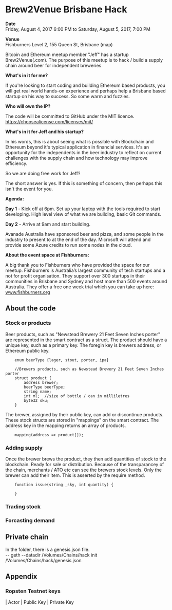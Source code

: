 # Brew2Venue Brisbane Hack

**Date**<br>
Friday, August 4, 2017 6:00 PM
to Saturday, August 5, 2017, 7:00 PM

**Venue**<br>
Fishburners
Level 2, 155 Queen St, Brisbane (map)

Bitcoin and Ethereum meetup member "Jeff" has a startup Brew2Venue(.com). The purpose of this meetup is to hack / build a supply chain around beer for independent breweries.

**What's in it for me?**

If you're looking to start coding and building Ethereum based products, you will get real world hands-on experience and perhaps help a Brisbane based startup on his way to success. So some warm and fuzzies. 

**Who will own the IP?**

The code will be committed to GitHub under the MIT licence. https://choosealicense.com/licenses/mit/

**What's in it for Jeff and his startup?**

In his words, this is about seeing what is possible with Blockchain and Ethereum beyond it's typical application in financial services. It's an opportunity for the independents in the beer industry to reflect on current challenges with the supply chain and how technology may improve efficiency.

So we are doing free work for Jeff? 

The short answer is yes. If this is something of concern, then perhaps this isn't the event for you. 

**Agenda:**

**Day 1** - Kick off at 6pm. Set up your laptop with the tools required to start developing. High level view of what we are building, basic Git commands.

**Day 2** - Arrive at 9am and start building.

Avanade Australia have sponsored beer and pizza, and some people in the industry to present to at the end of the day.  Microsoft will attend and provide some Azure credits to run some nodes in the cloud.

**About the event space at Fishburners:**

A big thank you to Fishburners who have provided the space for our meetup. Fishburners is Australia’s largest community of tech startups and a not for profit organisation. They support over 300 startups in their communities in Brisbane and Sydney and host more than 500 events around Australia. They offer a free one week trial which you can take up here: www.fishburners.org

## About the code

### Stock or products

Beer products, such as "Newstead Brewery 21 Feet Seven Inches porter" are represented in the smart contract as a struct.  The product should have a unique key, such as a primary key.  The foregin key is brewers address, or Ethereum public key.
```
    enum beerType {lager, stout, porter, ipa}
    
    //Brewers products, such as Newstead Brewery 21 Feet Seven Inches porter
    struct product {
        address brewer;
        beerType beerType;
        string name;
        int ml;  //size of bottle / can in milliletres
        byte32 sku;
    }
```

The brewer, assigned by their public key, can add or discontinue products.  These stock structs are stored in "mappings" on the smart contract.  The address key in the mapping returns an array of products.

```
    mapping(address => product[]); 
```

### Adding supply

Once the brewer brews the product, they then add quantities of stock to the blockchain.  Ready for sale or distribution.  Because of the transparancey of the chain, merchants / ATO etc can see the brewers stock levels.  Only the brewer can add their item.  This is asserted by the require method.

```
    function issue(string _sky, int quantity) {
        
    }
```

### Trading stock


### Forcasting demand

## Private chain
In the folder, there is a genesis.json file.  
-- geth --datadir /Volumes/Chains/hack init /Volumes/Chains/hack/genesis.json

## Appendix

### Ropsten Testnet keys

| Actor | Public Key | Private Key
